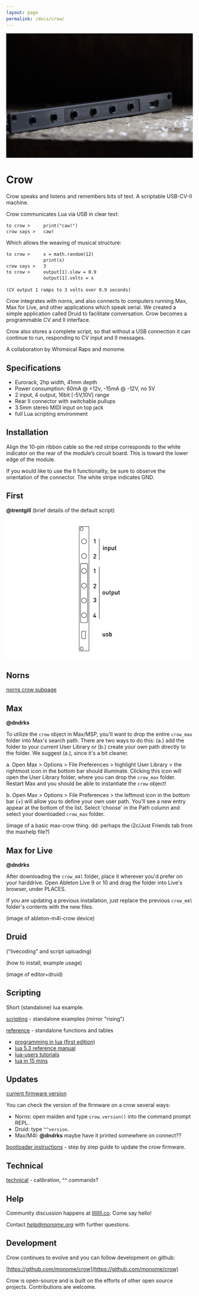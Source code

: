```yaml
---
layout: page
permalink: /docs/crow/
---
```


![](images/crow.jpg)

# Crow

Crow speaks and listens and remembers bits of text. A scriptable USB-CV-II machine.

Crow communicates Lua via USB in clear text:

```
to crow >     print("caw!")
crow says >   caw!
```

Which allows the weaving of musical structure:

```
to crow >     x = math.random(12)
              print(x)
crow says >   3
to crow >     output[1].slew = 0.9
              output[1].volts = x

(CV output 1 ramps to 3 volts over 0.9 seconds)
```

Crow integrates with norns, and also connects to computers running Max, Max for Live, and other applications which speak serial. We created a simple application called Druid to facilitate conversation. Crow becomes a programmable CV and II interface.

Crow also stores a complete script, so that without a USB connection it can continue to run, responding to CV input and II messages.

A collaboration by Whimsical Raps and monome.


## Specifications

- Eurorack, 2hp width, 41mm depth
- Power consumption: 60mA @ +12v, -15mA @ -12V, no 5V
- 2 input, 4 output, 16bit [-5V,10V] range
- Rear II connector with switchable pullups
- 3.5mm stereo MIDI input on top jack
- full Lua scripting environment


## Installation

Align the 10-pin ribbon cable so the red stripe corresponds to the white indicator on the rear of the module’s circuit board. This is toward the lower edge of the module.

If you would like to use the II functionality, be sure to observe the orientation of the connector. The white stripe indicates GND.


## First

**@trentgill** (brief details of the default script)

![](images/crow-legend.png)


## Norns

[norns crow subpage](norns)

## Max

**@dndrks**

To utilize the `crow` object in Max/MSP, you'll want to drop the entire `crow_max` folder into Max's search path. There are two ways to do this: (a.) add the folder to your current User Library or (b.) create your own path directly to the folder. We suggest (a.), since it's a bit cleaner.

a. Open Max > Options > File Preferences > highlight User Library > the rightmost icon in the bottom bar should illuminate. Clicking this icon will open the User Library folder, where you can drop the `crow_max` folder. Restart Max and you should be able to instantiate the `crow` object!

b. Open Max > Options > File Preferences > the leftmost icon in the bottom bar (+) will allow you to define your own user path. You'll see a new entry appear at the bottom of the list. Select 'choose' in the Path column and select your downloaded `crow_max` folder.

(image of a basic max-crow thing. dd: perhaps the i2c/Just Friends tab from the maxhelp file?)


## Max for Live

**@dndrks**

After downloading the `crow_m4l` folder, place it wherever you'd prefer on your harddrive. Open Ableton Live 9 or 10 and drag the folder into Live's browser, under PLACES.

If you are updating a previous installation, just replace the previous `crow_m4l` folder's contents with the new files.

(image of ableton-m4l-crow device)


## Druid

("livecoding" and script uploading)

(how to install, example usage)

(image of editor+druid)


## Scripting

Short (standalone) lua example.

[scripting](scripting) - standalone examples (mirror "rising")

[reference](reference) - standalone functions and tables

- [programming in lua (first edition)](https://www.lua.org/pil/contents.html)
- [lua 5.3 reference manual](https://www.lua.org/manual/5.3/)
- [lua-users tutorials](http://lua-users.org/wiki/TutorialDirectory)
- [lua in 15 mins](http://tylerneylon.com/a/learn-lua/)



## Updates

[current firmware version](https://github.com/monome/crow/releases)

You can check the version of the firmware on a crow several ways:

- Norns: open maiden and type `crow.version()` into the command prompt REPL.
- Druid: type `^^version`.
- Max/M4l: **@dndrks** maybe have it printed somewhere on connect??

[bootloader instructions](update) - step by step guide to update the crow firmware.


## Technical

[technical](technical) - calibration, ^^ commands?


## Help

Community discussion happens at [llllllll.co](https://llllllll.co). Come say hello!

Contact *help@monome.org* with further questions.


## Development

Crow continues to evolve and you can follow development on github:

[https://github.com/monome/crow](https://github.com/monome/crow)

Crow is open-source and is built on the efforts of other open source projects. Contributions are welcome.
